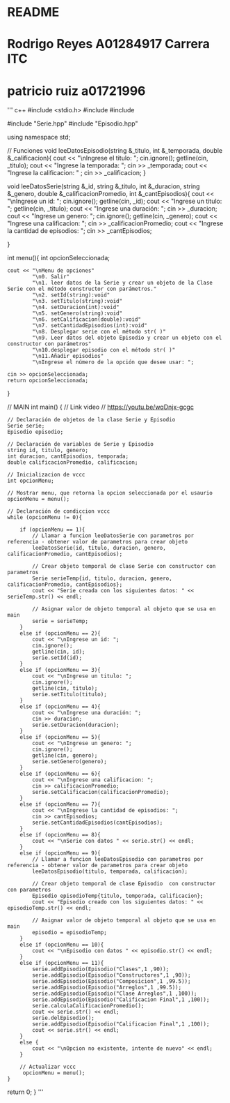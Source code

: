# README

# Rodrigo Reyes A01284917 Carrera ITC
# patricio ruiz a01721996

''' c++
#include <stdio.h>
#include <string>
#include <iostream>

#include "Serie.hpp"
#include "Episodio.hpp"

using namespace std;

// Funciones
void leeDatosEpisodio(string &_titulo, int &_temporada, double &_calificacion){
    cout << "\nIngrese el titulo: ";
    cin.ignore();
    getline(cin, _titulo);
    cout << "Ingrese la temporada: ";
    cin >> _temporada;
    cout << "Ingrese la calificacion: " ;
    cin >> _calificacion;
}

void leeDatosSerie(string &_id, string &_titulo, int &_duracion, string &_genero, double &_calificacionPromedio, int &_cantEpisodios){
    cout << "\nIngrese un id: ";
    cin.ignore();
    getline(cin, _id);
    cout << "Ingrese un titulo: ";
    getline(cin, _titulo);
    cout << "Ingrese una duración: ";
    cin >> _duracion;
    cout << "Ingrese un genero: ";
    cin.ignore();
    getline(cin, _genero);
    cout << "Ingrese una calificacion: ";
    cin >> _calificacionPromedio;
    cout << "Ingrese la cantidad de episodios: ";
    cin >> _cantEpisodios;

}

int menu(){
    int opcionSeleccionada;

    cout << "\nMenu de opciones"
            "\n0. Salir"
            "\n1. leer datos de la Serie y crear un objeto de la Clase Serie con el método constructor con parámetros."
            "\n2. setId(string):void"
            "\n3. setTitulo(string):void"
            "\n4. setDuracion(int):void"
            "\n5. setGenero(string):void"
            "\n6. setCalificacion(double):void"
            "\n7. setCantidadEpisodios(int):void"
            "\n8. Desplegar serie con el método str( )"
            "\n9. Leer datos del objeto Episodio y crear un objeto con el constructor con parámetros"
            "\n10.desplegar episodio con el método str( )"
            "\n11.Añadir episodios"
            "\nIngrese el número de la opción que desee usar: ";
    
    cin >> opcionSeleccionada;
    return opcionSeleccionada;
}

// MAIN
int main() {
    // Link video
    // https://youtu.be/wqDnjx-gcgc

    // Declaración de objetos de la clase Serie y Episodio
    Serie serie;
    Episodio episodio;

    // Declaración de variables de Serie y Episodio
    string id, titulo, genero;
    int duracion, cantEpisodios, temporada;
    double calificacionPromedio, calificacion;

    // Inicializacion de vccc
    int opcionMenu;

    // Mostrar menu, que retorna la opcion seleccionada por el usaurio
    opcionMenu = menu();

    // Declaración de condiccion vccc
    while (opcionMenu != 0){

        if (opcionMenu == 1){
            // Llamar a funcion leeDatosSerie con parametros por referencia - obtener valor de parametros para crear objeto
            leeDatosSerie(id, titulo, duracion, genero, calificacionPromedio, cantEpisodios);

            // Crear objeto temporal de clase Serie con constructor con parametros
            Serie serieTemp{id, titulo, duracion, genero, calificacionPromedio, cantEpisodios};
            cout << "Serie creada con los siguientes datos: " << serieTemp.str() << endl;

            // Asignar valor de objeto temporal al objeto que se usa en main
            serie = serieTemp;
        }        
        else if (opcionMenu == 2){
            cout << "\nIngrese un id: ";
            cin.ignore();
            getline(cin, id);
            serie.setId(id);
        }
        else if (opcionMenu == 3){
            cout << "\nIngrese un titulo: ";
            cin.ignore();
            getline(cin, titulo);
            serie.setTitulo(titulo);
        }
        else if (opcionMenu == 4){
            cout << "\nIngrese una duración: ";
            cin >> duracion;
            serie.setDuracion(duracion);
        }
        else if (opcionMenu == 5){
            cout << "\nIngrese un genero: ";
            cin.ignore();
            getline(cin, genero);
            serie.setGenero(genero);
        }
        else if (opcionMenu == 6){
            cout << "\nIngrese una calificacion: ";
            cin >> calificacionPromedio;
            serie.setCalificacion(calificacionPromedio);
        }
        else if (opcionMenu == 7){
            cout << "\nIngrese la cantidad de episodios: ";
            cin >> cantEpisodios;
            serie.setCantidadEpisodios(cantEpisodios);
        }
        else if (opcionMenu == 8){
            cout << "\nSerie con datos " << serie.str() << endl;
        }
        else if (opcionMenu == 9){
            // Llamar a funcion leeDatosEpisodio con parametros por referencia - obtener valor de parametros para crear objeto
            leeDatosEpisodio(titulo, temporada, calificacion);
            
            // Crear objeto temporal de clase Episodio  con constructor con parametros
            Episodio episodioTemp{titulo, temporada, calificacion};
            cout << "Episodio creado con los siguientes datos: " << episodioTemp.str() << endl;
            
            // Asignar valor de objeto temporal al objeto que se usa en main
            episodio = episodioTemp;
        }
        else if (opcionMenu == 10){
            cout << "\nEpisodio con datos " << episodio.str() << endl;
        }
        else if (opcionMenu == 11){
            serie.addEpisodio(Episodio("Clases",1 ,90));
            serie.addEpisodio(Episodio("Constructores",1 ,90));
            serie.addEpisodio(Episodio("Composicion",1 ,99.5));
            serie.addEpisodio(Episodio("Arreglos",1 ,99.5));
            serie.addEpisodio(Episodio("Clase Arreglos",1 ,100));
            serie.addEpisodio(Episodio("Calificacion Final",1 ,100));
            serie.calculaCalificacionPromedio();
            cout << serie.str() << endl;
            serie.delEpisodio();
            serie.addEpisodio(Episodio("Calificacion Final",1 ,100));
            cout << serie.str() << endl;
        }
        else {
            cout << "\nOpcion no existente, intente de nuevo" << endl;
        }
        
        // Actualizar vccc
         opcionMenu = menu();
    }

  return 0;
} 
'''
